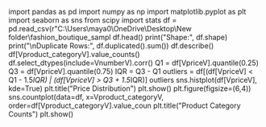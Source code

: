 import pandas as pd import numpy as np
import matplotlib.pyplot as plt import seaborn as sns
from scipy import stats
df = pd.read_csv(r"C:\Users\maya0\OneDrive\Desktop\New folder\fashion_boutique_sampl
df.head()
print("Shape:", df.shape)
print("\nDuplicate Rows:", df.duplicated().sum())
df.describe()
df[Vproduct_categoryV].value_counts()
df.select_dtypes(include=VnumberV).corr()
Q1 = df[VpriceV].quantile(0.25) Q3 = df[VpriceV].quantile(0.75)
IQR = Q3 - Q1
outliers = df[(df[VpriceV] < Q1 - 1.5*IQR) | (df[VpriceV] > Q3 + 1.5*IQR)] outliers
sns.histplot(df[VpriceV], kde=True) plt.title("Price Distribution") plt.show()
plt.figure(figsize=(6,4))
sns.countplot(data=df, x=Vproduct_categoryV, order=df[Vproduct_categoryV].value_coun plt.title("Product Category Counts")
plt.show()
